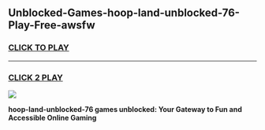 
## Unblocked-Games-hoop-land-unblocked-76-Play-Free-awsfw
<h3>
<a href="https://premium76.site?title=hoop-land-unblocked-76&ref=18A1">CLICK TO PLAY</a></h3>
<hr>

<h3>
<a href="https://premium76.site?title=hoop-land-unblocked-76&ref=18A1">CLICK 2 PLAY</a>
  
</h3>

<a href="https://premium76.site?title=hoop-land-unblocked-76&ref=18A1"><img src="https://clearcache.store/games.png"></a>


**hoop-land-unblocked-76 games unblocked: Your Gateway to Fun and Accessible Online Gaming**
